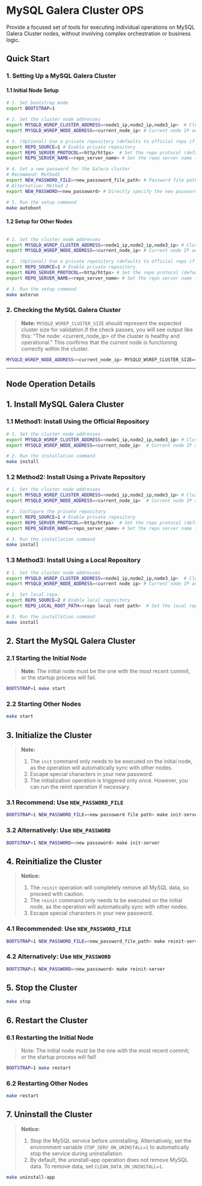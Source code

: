 # MySQL Galera Cluster OPS
Provide a focused set of tools for executing individual operations on MySQL Galera Cluster nodes, without involving complex orchestration or business logic.

## Quick Start

### 1. Setting Up a MySQL Galera Cluster
#### 1.1 Initial Node Setup
```bash
# 1. Set bootstrap mode
export BOOTSTRAP=1

# 2. Set the cluster node addresses
export MYSQLD_WSREP_CLUSTER_ADDRESS=<node1_ip,node2_ip,node3_ip>  # Cluster node addresses
export MYSQLD_WSREP_NODE_ADDRESS=<current_node_ip> # Current node IP address

# 3. (Optional) Use a private repository (defaults to official repo if not set)
export REPO_SOURCE=1 # Enable private repository 
export REPO_SERVER_PROTOCOL=<http/https>  # Set the repo protocol (default: http)
export REPO_SERVER_NAME=<repo_server_name> # Set the repo server name (default: localhost)

# 4. Set a new password for the Galera cluster
# Recommend: Method1
export NEW_PASSWORD_FILE=<new_passoword_file_path> # Password file path (default: ./.dmypasswd.txt)
# Alternative: Method 2
export NEW_PASSWORD=<new_passoword> # Directly specify the new password

# 5. Run the setup command
make autoboot
```
#### 1.2 Setup for Other Nodes
```bash

# 1. Set the cluster node addresses
export MYSQLD_WSREP_CLUSTER_ADDRESS=<node1_ip,node2_ip,node3_ip> # Cluster node addresses
export MYSQLD_WSREP_NODE_ADDRESS=<current_node_ip> # Current node IP address

# 2. (Optional) Use a private repository (defaults to official repo if not set)
export REPO_SOURCE=1 # Enable private repository
export REPO_SERVER_PROTOCOL=<http/https> # Set the repo protocol (default: http)
export REPO_SERVER_NAME=<repo_server_name> # Set the repo server name (default: localhost)

# 3. Run the setup command
make autorun
```

### 2. Checking the MySQL Galera Cluster
>__Note:__ `MYSQLD_WSREP_CLUSTER_SIZE` should represent the expected cluster size for validation.If the check passes, you will see output like this: "The node: <current_node_ip> of the cluster is healthy and operational." This confirms that the current node is functioning correctly within the cluster.
```bash
MYSQLD_WSREP_NODE_ADDRESS=<current_node_ip> MYSQLD_WSREP_CLUSTER_SIZE=<expected_cluster_size> make check-node
```
---
## Node Operation Details

## 1. Install MySQL Galera Cluster
### 1.1 Method1:  Install Using the Official Repository

```bash
# 1. Set the cluster node addresses
export MYSQLD_WSREP_CLUSTER_ADDRESS=<node1_ip,node2_ip,node3_ip> # Cluster node addresses
export MYSQLD_WSREP_NODE_ADDRESS=<current_node_ip>  # Current node IP address

# 2. Run the installation command
make install
```

### 1.2 Method2: Install Using a Private Repository

```bash
# 1. Set the cluster node addresses
export MYSQLD_WSREP_CLUSTER_ADDRESS=<node1_ip,node2_ip,node3_ip> # Cluster node addresses
export MYSQLD_WSREP_NODE_ADDRESS=<current_node_ip>  # Current node IP address

# 2. Configure the private repository
export REPO_SOURCE=1 # Enable private repository
export REPO_SERVER_PROTOCOL=<http/https>  # Set the repo protocol (default: http)
export REPO_SERVER_NAME=<repo_server_name> # Set the repo server name (default: localhost)

# 3. Run the installation command
make install
```

### 1.3 Method3: Install Using a Local Repository

```bash
# 1. Set the cluster node addresses
export MYSQLD_WSREP_CLUSTER_ADDRESS=<node1_ip,node2_ip,node3_ip>  # Cluster node addresses
export MYSQLD_WSREP_NODE_ADDRESS=<current node ip> # Current node IP address

# 2. Set local repo.
export REPO_SOURCE=2 # Enable local repository
export REPO_LOCAL_ROOT_PATH=<repo local root path>  # Set the local repo path (default: /opt/rpmrepo)

# 3. Run the installation command
make install
```

## 2. Start the MySQL Galera Cluster
### 2.1 Starting the Initial Node
>__Note:__ The initial node must be the one with the most recent commit, or the startup process will fail.
```bash
BOOTSTRAP=1 make start
```
### 2.2 Starting Other Nodes
```bash
make start
```

## 3. Initialize the Cluster
>__Note:__
> 1. The `init` command only needs to be executed on the initial node, as the operation will automatically sync with other nodes.
>2. Escape special characters in your new password.
>3. The initialization operation is triggered only once. However, you can run the reinit operation if necessary.

### 3.1 Recommend: Use `NEW_PASSWORD_FILE`
```bash
BOOTSTRAP=1 NEW_PASSWORD_FILE=<new passoword file path> make init-server
```

### 3.2 Alternatively: Use `NEW_PASSWORD`
```bash
BOOTSTRAP=1 NEW_PASSWORD=<new passoword> make init-server
```

## 4. Reinitialize the Cluster
>__Notice:__
>1. The `reinit` operation will completely remove all MySQL data, so proceed with caution.
>2. The `reinit` command only needs to be executed on the initial node, as the operation will automatically sync with other nodes.
>3. Escape special characters in your new password.

### 4.1 Recommended: Use `NEW_PASSWORD_FILE` 
```bash
BOOTSTRAP=1 NEW_PASSWORD_FILE=<new_password_file_path> make reinit-server
```

### 4.2 Alternatively: Use `NEW_PASSWORD`
```bash
BOOTSTRAP=1 NEW_PASSWORD=<new_passoword> make reinit-server
```


## 5. Stop the Cluster
```bash
make stop
```

## 6. Restart the Cluster
### 6.1 Restarting the Initial Node
>Note: The initial node must be the one with the most recent commit; or the startup process will fail!
```bash
BOOTSTRAP=1 make restart
```
### 6.2 Restarting Other Nodes
```bash
make restart
```

## 7. Uninstall the Cluster
>__Notice:__
>1. Stop the MySQL service before uninstalling. Alternatively, set the environment variable `STOP_SERV_ON_UNINSTALL=1` to automatically stop the service during uninstallation.
>2. By default, the uninstall-app operation does not remove MySQL data. To remove data, set `CLEAN_DATA_ON_UNINSTALL=1`.
```bash
make uninstall-app
```


